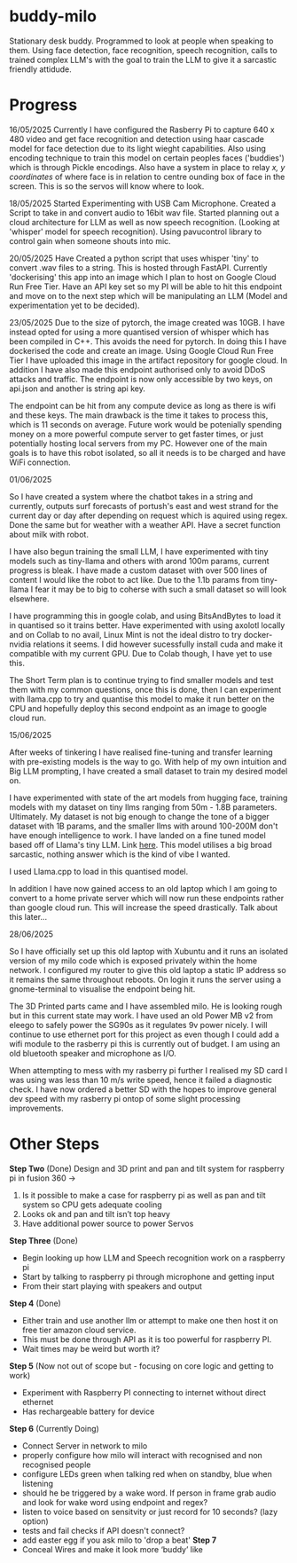 # buddy-milo
Stationary desk buddy. Programmed to look at people when speaking to them. Using face detection, face recognition, speech recognition, calls to trained complex LLM's with the goal to train the LLM to give it a sarcastic friendly attidude.

# Progress

16/05/2025
Currently I have configured the Rasberry Pi to capture 640 x 480 video and get face recognition and detection using haar cascade model for face detection due to its light wieght capabilities. Also using encoding technique to train this model on certain peoples faces ('buddies') which is through Pickle encodings. Also have a system in place to relay _x, y coordinates_ of where face is in relation to centre ounding box of face in the screen. This is so the servos will know where to look.


18/05/2025
Started Experimenting with USB Cam Microphone. Created a Script to take in and convert audio to 16bit wav file.
Started planning out a cloud architecture for LLM as well as now speech recognition. (Looking at 'whisper' model for speech recognition).
Using pavucontrol library to control gain when someone shouts into mic.

20/05/2025
Have Created a python script that uses whisper 'tiny' to convert .wav files to a string. This is hosted through FastAPI. Currently 'dockerising' this app into an image which I plan to host on Google Cloud Run Free Tier. Have an API key set so my PI will be able to hit this endpoint and move on to the next step which will be manipulating an LLM (Model and experimentation yet to be decided).

23/05/2025
Due to the size of pytorch, the image created was 10GB. I have instead opted for using a more quantised version of whisper which has been compiled in C++. This avoids the need for pytorch. In doing this I have dockerised the code and create an image.
Using Google Cloud Run Free Tier I have uploaded this image in the artifact repository for google cloud. In addition I have also made this endpoint authorised only to avoid DDoS attacks and traffic. The endpoint is now only accessible by two keys, on api.json and another is string api key.

The endpoint can be hit from any compute device as long as there is wifi and these keys. The main drawback is the time it takes to process this, which is 11 seconds on average. Future work would be potenially spending money on a more powerful compute server to get faster times, or just potentially hosting local servers from my PC. However one of the main goals is to have this robot isolated, so all it needs is to be charged and have WiFi connection.

01/06/2025

So I have created a system where the chatbot takes in a string and currently, outputs surf forecasts of portush's east and west strand for the current day or day after depending on request which is aquired using regex. Done the same but for weather with a weather API. Have a secret function about milk with robot.

I have also begun training the small LLM, I have experimented with tiny models such as tiny-llama and others with arond 100m params, current progress is bleak. I have made a custom dataset with over 500 lines of content I would like the robot to act like. Due to the 1.1b params from tiny-llama I fear it may be to big to coherse with such a small dataset so will look elsewhere.

I have programming this in google colab, and using BitsAndBytes to load it in quantised so it trains better. Have experimented with using axolotl locally and on Collab to no avail, Linux Mint is not the ideal distro to try docker-nvidia relations it seems. I did however sucessfully install cuda and make it compatible with my current GPU. Due to Colab though, I have yet to use this.

The Short Term plan is to continue trying to find smaller models and test them with my common questions, once this is done, then I can experiment with llama.cpp to try and quantise this model to make it run better on the CPU and hopefully deploy this second endpoint as an image to google cloud run.

15/06/2025

After weeks of tinkering I have realised fine-tuning and transfer learning with pre-existing models is the way to go. With help of my own intuition and Big LLM prompting, I have created a small dataset to train my desired model on.

I have experimented with state of the art models from hugging face, training models with my dataset on tiny llms ranging from 50m - 1.8B parameters. Ultimately. My dataset is not big enough to change the tone of a bigger dataset with 1B params, and the smaller llms with around 100-200M don't have enough intelligence to work. I have landed on a fine tuned model based off of Llama's tiny LLM. Link [here](https://huggingface.co/AlexandrosChariton/SarcasMLL-1B). This model utilises a big broad sarcastic, nothing answer which is the kind of vibe I wanted.

I used Llama.cpp to load in this quantised model.

In addition I have now gained access to an old laptop which I am going to convert to a home private server which will now run these endpoints rather than google cloud run. This will increase the speed drastically. Talk about this later...

28/06/2025

So I have officially set up this old laptop with Xubuntu and it runs an isolated version of my milo code which is exposed privately within the home network. I configured my router to give this old laptop a static IP address so it remains the same throughout reboots. On login it runs the server using a gnome-terminal to visualise the endpoint being hit.

The 3D Printed parts came and I have assembled milo. He is looking rough but in this current state may work. I have used an old Power MB v2 from eleego to safely power the SG90s as it regulates 9v power nicely. I will continue to use ethernet port for this project as even though I could add a wifi module to the rasberry pi this is currently out of budget. I am using an old bluetooth speaker and microphone as I/O.

When attempting to mess with my rasberry pi further I realised my SD card I was using was less than 10 m/s write speed, hence it failed a diagnostic check. I have now ordered a better SD with the hopes to improve general dev speed with my rasberry pi ontop of some slight processing improvements.

# Other Steps
**Step Two** (Done)
Design and 3D print and pan and tilt system for raspberry pi in fusion 360 ->
1. Is it possible to make a case for raspberry pi as well as pan and tilt system so CPU gets adequate cooling
2. Looks ok and pan and tilt isn’t top heavy
3. Have additional power source to power Servos

**Step Three** (Done)
- Begin looking up how LLM and Speech recognition work on a raspberry pi
- Start by talking to raspberry pi through microphone and getting input
- From their start playing with speakers and output

**Step 4** (Done)
- Either train and use another llm or attempt to make one then host it on free tier amazon cloud service. 
- This must be done through API as it is too powerful for raspberry PI. 
- Wait times may be weird but worth it?

**Step 5** (Now not out of scope but - focusing on core logic and getting to work)
- Experiment with Raspberry PI connecting to internet without direct ethernet
- Has rechargeable battery for device

**Step 6** (Currently Doing)
- Connect Server in network to milo
- properly configure how milo will interact with recognised and non recognised people
- configure LEDs green when talking red when on standby, blue when listening
- should he be triggered by a wake word. If person in frame grab audio and look for wake word using endpoint and regex?
- listen to voice based on sensitvity or just record for 10 seconds? (lazy option)
- tests and fail checks if API doesn't connect?
- add easter egg if you ask milo to 'drop a beat'
**Step 7**
- Conceal Wires and make it look more ‘buddy’ like
